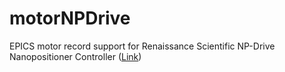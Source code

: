 # motorNPDrive
EPICS motor record support for Renaissance Scientific NP-Drive Nanopositioner Controller ([Link](https://ren-sci.com/electronics))
